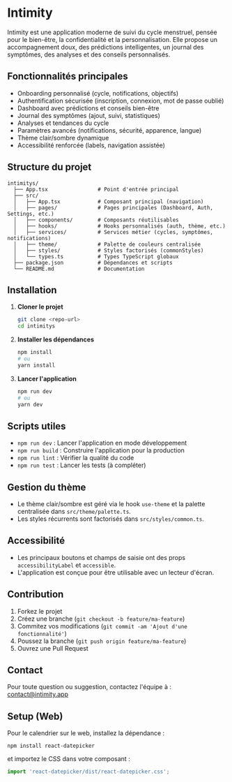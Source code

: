 # Intimity

Intimity est une application moderne de suivi du cycle menstruel, pensée pour le bien-être, la confidentialité et la personnalisation. Elle propose un accompagnement doux, des prédictions intelligentes, un journal des symptômes, des analyses et des conseils personnalisés.

## Fonctionnalités principales
- Onboarding personnalisé (cycle, notifications, objectifs)
- Authentification sécurisée (inscription, connexion, mot de passe oublié)
- Dashboard avec prédictions et conseils bien-être
- Journal des symptômes (ajout, suivi, statistiques)
- Analyses et tendances du cycle
- Paramètres avancés (notifications, sécurité, apparence, langue)
- Thème clair/sombre dynamique
- Accessibilité renforcée (labels, navigation assistée)

## Structure du projet
```
intimitys/
  ├── App.tsx                # Point d'entrée principal
  ├── src/
  │   ├── App.tsx            # Composant principal (navigation)
  │   ├── pages/             # Pages principales (Dashboard, Auth, Settings, etc.)
  │   ├── components/        # Composants réutilisables
  │   ├── hooks/             # Hooks personnalisés (auth, thème, etc.)
  │   ├── services/          # Services métier (cycles, symptômes, notifications)
  │   ├── theme/             # Palette de couleurs centralisée
  │   ├── styles/            # Styles factorisés (commonStyles)
  │   └── types.ts           # Types TypeScript globaux
  ├── package.json           # Dépendances et scripts
  └── README.md              # Documentation
```

## Installation
1. **Cloner le projet**
   ```bash
   git clone <repo-url>
   cd intimitys
   ```
2. **Installer les dépendances**
   ```bash
   npm install
   # ou
   yarn install
   ```
3. **Lancer l'application**
   ```bash
   npm run dev
   # ou
   yarn dev
   ```

## Scripts utiles
- `npm run dev` : Lancer l'application en mode développement
- `npm run build` : Construire l'application pour la production
- `npm run lint` : Vérifier la qualité du code
- `npm run test` : Lancer les tests (à compléter)

## Gestion du thème
- Le thème clair/sombre est géré via le hook `use-theme` et la palette centralisée dans `src/theme/palette.ts`.
- Les styles récurrents sont factorisés dans `src/styles/common.ts`.

## Accessibilité
- Les principaux boutons et champs de saisie ont des props `accessibilityLabel` et `accessible`.
- L'application est conçue pour être utilisable avec un lecteur d'écran.

## Contribution
1. Forkez le projet
2. Créez une branche (`git checkout -b feature/ma-feature`)
3. Commitez vos modifications (`git commit -am 'Ajout d'une fonctionnalité'`)
4. Poussez la branche (`git push origin feature/ma-feature`)
5. Ouvrez une Pull Request

## Contact
Pour toute question ou suggestion, contactez l'équipe à : [contact@intimity.app](mailto:contact@intimity.app) 

## Setup (Web)

Pour le calendrier sur le web, installez la dépendance :

```
npm install react-datepicker
```

et importez le CSS dans votre composant :

```js
import 'react-datepicker/dist/react-datepicker.css';
``` 